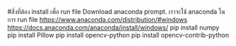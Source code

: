 #สิ่งที่ต้อง install เพื่อ run file
Download anaconda prompt. เราจะใช้ anaconda ในการ run file
https://www.anaconda.com/distribution/#windows
https://docs.anaconda.com/anaconda/install/windows/
pip install numpy 
pip install Pillow
pip install opencv-python
pip install opencv-contrib-python
